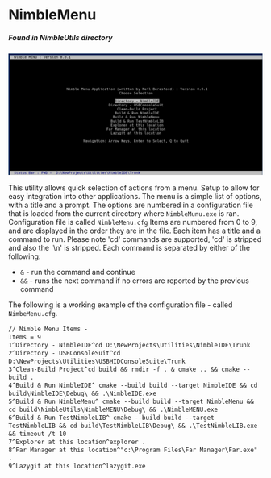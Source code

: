 # NimbleMenu

##### Found in NimbleUtils directory

<img title="NimbleMenu Image" alt="NimbleMenu image" src="../../Content/NimbleMenu1.png">

This utility allows quick selection of actions from a menu.
Setup to allow for easy integration into other applications.
The menu is a simple list of options, with a title and a prompt.
The options are numbered in a configuration file that is loaded from
the current directory where `NimbleMunu.exe` is ran.
Configuration file is called `NimbleMenu.cfg`
Items are numbered from 0 to 9, and are displayed in the order they are in the file.
Each item has a title and a command to run.
Please note 'cd' commands are supported, 'cd' is stripped and also the '\n' is stripped.
Each command is separated by either of the following:
* ` & ` - run the command and continue
* ` && ` - runs the next command if no errors are reported by the previous command

The following is a working example of the configuration file - called `NimbeMenu.cfg`.

```
// Nimble Menu Items -
Items = 9
1^Directory - NimbleIDE^cd D:\NewProjects\Utilities\NimbleIDE\Trunk
2^Directory - USBConsoleSuit^cd D:\NewProjects\Utilities\USBHIDConsoleSuite\Trunk
3^Clean-Build Project^cd build && rmdir -f . & cmake .. && cmake --build .
4^Build & Run NimbleIDE^ cmake --build build --target NimbleIDE && cd build\NimbleIDE\Debug\ && .\NimbleIDE.exe
5^Build & Run NimbleMenu^ cmake --build build --target NimbleMenu && cd build\NimbleUtils\NimbleMENU\Debug\ && .\NimbleMENU.exe
6^Build & Run TestNimbleLIB^ cmake --build build --target TestNimbleLIB && cd build\TestNimbleLIB\Debug\ && .\TestNimbleLIB.exe && timeout /t 10
7^Explorer at this location^explorer .
8^Far Manager at this location^"c:\Program Files\Far Manager\Far.exe" .
9^Lazygit at this location^lazygit.exe
```


